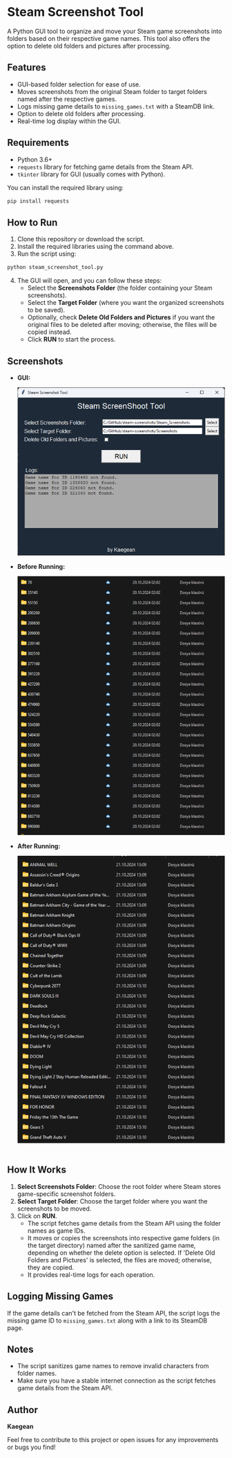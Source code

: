 # Steam Screenshot Tool

A Python GUI tool to organize and move your Steam game screenshots into folders based on their respective game names. This tool also offers the option to delete old folders and pictures after processing.

## Features

- GUI-based folder selection for ease of use.
- Moves screenshots from the original Steam folder to target folders named after the respective games.
- Logs missing game details to `missing_games.txt` with a SteamDB link.
- Option to delete old folders after processing.
- Real-time log display within the GUI.

## Requirements

- Python 3.6+
- `requests` library for fetching game details from the Steam API.
- `tkinter` library for GUI (usually comes with Python).

You can install the required library using:

```sh
pip install requests
```

## How to Run

1. Clone this repository or download the script.
2. Install the required libraries using the command above.
3. Run the script using:

```sh
python steam_screenshot_tool.py
```

4. The GUI will open, and you can follow these steps:
   - Select the **Screenshots Folder** (the folder containing your Steam screenshots).
   - Select the **Target Folder** (where you want the organized screenshots to be saved).
   - Optionally, check **Delete Old Folders and Pictures** if you want the original files to be deleted after moving; otherwise, the files will be copied instead.
   - Click **RUN** to start the process.

## Screenshots

- **GUI:**

  ![GUI Screenshot](/For_ReadMe/gui2.png)

- **Before Running:**

  ![Before Running Screenshot](/For_ReadMe/before.png)

- **After Running:**

  ![After Running Screenshot](/For_ReadMe/after.png) 



## How It Works

1. **Select Screenshots Folder**: Choose the root folder where Steam stores game-specific screenshot folders.
2. **Select Target Folder**: Choose the target folder where you want the screenshots to be moved.
3. Click on **RUN**.
   - The script fetches game details from the Steam API using the folder names as game IDs.
   - It moves or copies the screenshots into respective game folders (in the target directory) named after the sanitized game name, depending on whether the delete option is selected. If 'Delete Old Folders and Pictures' is selected, the files are moved; otherwise, they are copied.
   - It provides real-time logs for each operation.

## Logging Missing Games

If the game details can't be fetched from the Steam API, the script logs the missing game ID to `missing_games.txt` along with a link to its SteamDB page.

## Notes

- The script sanitizes game names to remove invalid characters from folder names.
- Make sure you have a stable internet connection as the script fetches game details from the Steam API.

## Author

**Kaegean**

Feel free to contribute to this project or open issues for any improvements or bugs you find!

